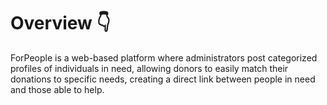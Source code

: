  # Overview 👇
ForPeople is a web-based platform where administrators post categorized profiles of individuals in need, allowing donors to easily match their donations to specific needs, creating a direct link
between people in need and those able to help.
